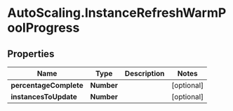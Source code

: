 # AutoScaling.InstanceRefreshWarmPoolProgress

## Properties

Name | Type | Description | Notes
------------ | ------------- | ------------- | -------------
**percentageComplete** | **Number** |  | [optional] 
**instancesToUpdate** | **Number** |  | [optional] 


